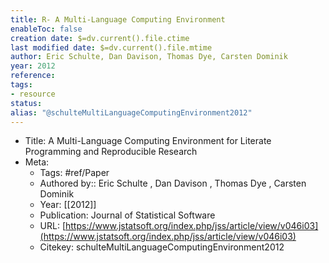 ```yaml
---
title: R- A Multi-Language Computing Environment
enableToc: false
creation date: $=dv.current().file.ctime
last modified date: $=dv.current().file.mtime
author: Eric Schulte, Dan Davison, Thomas Dye, Carsten Dominik
year: 2012
reference: 
tags:
- resource
status: 
alias: "@schulteMultiLanguageComputingEnvironment2012"
---
```


-   Title: A Multi-Language Computing Environment for Literate Programming and Reproducible Research
-   Meta:
    -   Tags: #ref/Paper
    -   Authored by:: Eric Schulte , Dan Davison , Thomas Dye , Carsten Dominik
    -   Year: [[2012]]
    -   Publication: Journal of Statistical Software
    -   URL: [https://www.jstatsoft.org/index.php/jss/article/view/v046i03](https://www.jstatsoft.org/index.php/jss/article/view/v046i03)
    -   Citekey: schulteMultiLanguageComputingEnvironment2012

